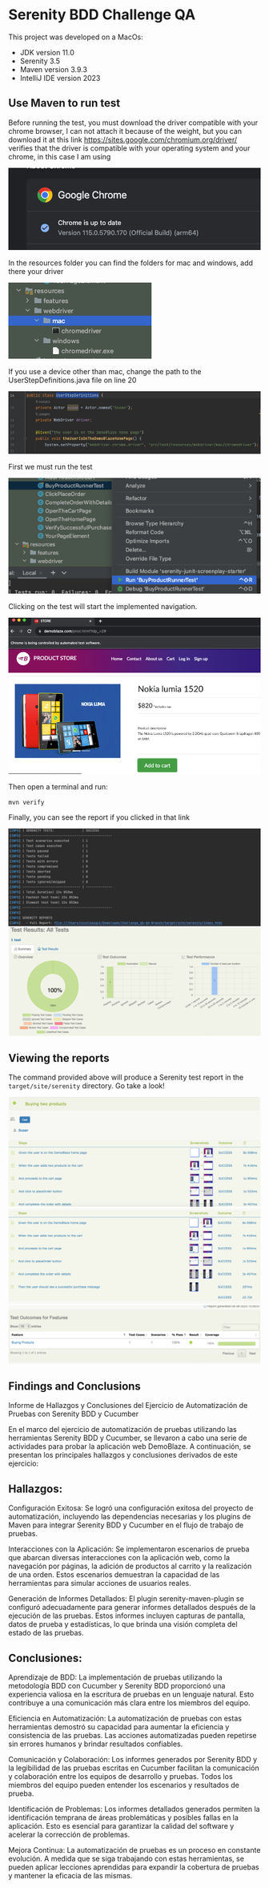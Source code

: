 # Serenity BDD Challenge QA

This project was developed on a MacOs:

- JDK version 11.0
- Serenity 3.5
- Maven version 3.9.3
- IntelliJ IDE version 2023

## Use Maven to run test 
Before running the test, you must download the driver compatible with your chrome browser, I can not attach it because of the weight, but you can download it at this link https://sites.google.com/chromium.org/driver/ verifies that the driver is compatible with your operating system and your chrome, in this case I am using

![img_7.png](img_7.png)

In the resources folder you can find the folders for mac and windows, add there your driver

![img_8.png](img_8.png)

If you use a device other than mac, change the path to the UserStepDefinitions.java file on line 20

![img_9.png](img_9.png)

First we must run the test

![img_3.png](img_3.png)

Clicking on the test will start the implemented navigation.

![img_4.png](img_4.png)


Then open a terminal and run:

    mvn verify

Finally, you can see the report if you clicked in that link

![img_5.png](img_5.png)
![img_6.png](img_6.png)

## Viewing the reports

The command provided above will produce a Serenity test report in the `target/site/serenity` directory. Go take a look!

![img.png](img.png) 
![img_1.png](img_1.png)
![img_2.png](img_2.png)

## Findings and Conclusions

Informe de Hallazgos y Conclusiones del Ejercicio de Automatización de Pruebas con Serenity BDD y Cucumber

En el marco del ejercicio de automatización de pruebas utilizando las herramientas Serenity BDD y Cucumber, se llevaron a cabo una serie de actividades para probar la aplicación web DemoBlaze. A continuación, se presentan los principales hallazgos y conclusiones derivados de este ejercicio:

## Hallazgos:

Configuración Exitosa: Se logró una configuración exitosa del proyecto de automatización, incluyendo las dependencias necesarias y los plugins de Maven para integrar Serenity BDD y Cucumber en el flujo de trabajo de pruebas.

Interacciones con la Aplicación: Se implementaron escenarios de prueba que abarcan diversas interacciones con la aplicación web, como la navegación por páginas, la adición de productos al carrito y la realización de una orden. Estos escenarios demuestran la capacidad de las herramientas para simular acciones de usuarios reales.

Generación de Informes Detallados: El plugin serenity-maven-plugin se configuró adecuadamente para generar informes detallados después de la ejecución de las pruebas. Estos informes incluyen capturas de pantalla, datos de prueba y estadísticas, lo que brinda una visión completa del estado de las pruebas.

## Conclusiones:

Aprendizaje de BDD: La implementación de pruebas utilizando la metodología BDD con Cucumber y Serenity BDD proporcionó una experiencia valiosa en la escritura de pruebas en un lenguaje natural. Esto contribuye a una comunicación más clara entre los miembros del equipo.

Eficiencia en Automatización: La automatización de pruebas con estas herramientas demostró su capacidad para aumentar la eficiencia y consistencia de las pruebas. Las acciones automatizadas pueden repetirse sin errores humanos y brindar resultados confiables.

Comunicación y Colaboración: Los informes generados por Serenity BDD y la legibilidad de las pruebas escritas en Cucumber facilitan la comunicación y colaboración entre los equipos de desarrollo y pruebas. Todos los miembros del equipo pueden entender los escenarios y resultados de prueba.

Identificación de Problemas: Los informes detallados generados permiten la identificación temprana de áreas problemáticas y posibles fallas en la aplicación. Esto es esencial para garantizar la calidad del software y acelerar la corrección de problemas.

Mejora Continua: La automatización de pruebas es un proceso en constante evolución. A medida que se siga trabajando con estas herramientas, se pueden aplicar lecciones aprendidas para expandir la cobertura de pruebas y mantener la eficacia de las mismas.